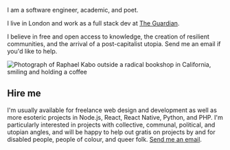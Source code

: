 I am a software engineer, academic, and poet.

I live in London and work as a full stack dev at [The Guardian](https://github.com/guardian).

I believe in free and open access to knowledge, the creation of resilient communities, and the arrival of a post-capitalist utopia. Send me an email if you'd like to help.

![Photograph of Raphael Kabo outside a radical bookshop in California, smiling and holding a coffee](/assets/raphaelkabo.jpg)

## Hire me

I'm usually available for freelance web design and development as well as more esoteric projects in Node.js, React, React Native, Python, and PHP. I'm particularly interested in projects with collective, communal, political, and utopian angles, and will be happy to help out gratis on projects by and for disabled people, people of colour, and queer folk. [Send me an email](mailto:mail+website@raphaelkabo.com).
